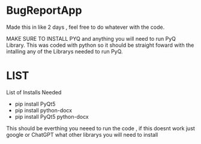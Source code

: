 # BugReportApp

Made this in like 2 days , feel free to do whatever with the code.

MAKE SURE TO INSTALL PYQ and anything you will need to run PyQ Library. This was coded with python so it should be straight foward with the intalling any of the Librarys needed to run PyQ.

# LIST
List of Installs Needed 
- pip install PyQt5
- pip install python-docx
- pip install PyQt5 python-docx

This should be everthing you neeed to run the code , if this doesnt work just google or ChatGPT what other librarys you will need to install
